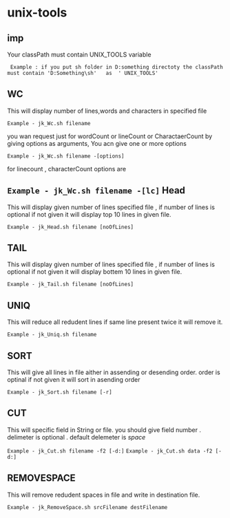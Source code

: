 unix-tools
==========


imp 
-------------
  Your classPath must contain UNIX_TOOLS variable
 
 ` Example : if you put sh folder in D:something directoty
  the classPath must contain 'D:Something\sh'   as  ' UNIX_TOOLS'`
  
  
WC
--------------

This will display number of lines,words and characters in specified file

`Example - jk_Wc.sh filename`

you wan request just for wordCount or lineCount or CharactaerCount by giving options as arguments,
You acn give one or more options

`Example - jk_Wc.sh filename -[options]`


for linecount , characterCount options are

`Example - jk_Wc.sh filename -[lc]`
Head
--------------

This will display given number of lines specified file , if number of lines is optional if not given it will display top  10 lines in given file.

`Example - jk_Head.sh filename [noOfLines]`

TAIL
--------------

This will display given number of lines specified file , if number of lines is optional if not given it will display bottem  10 lines in given file.

`Example - jk_Tail.sh filename [noOfLines]`


UNIQ
--------------

This will reduce all redudent lines if same line present twice it will remove it.

`Example - jk_Uniq.sh filename `


SORT
--------------

This will give all lines in file aither in assending or desending order.
    order is optinal if not given it will sort in asending order
    
`Example - jk_Sort.sh filename [-r]`

CUT
--------------

This will specific field in String or file. you should give field number .
delimeter is optional . default delemeter is *space*
    
`Example - jk_Cut.sh filename -f2 [-d:]`
`Example - jk_Cut.sh data -f2 [-d:]`

REMOVESPACE
--------------

This will remove redudent spaces in file and write in destination file. 

`Example - jk_RemoveSpace.sh srcFilename destFilename`
